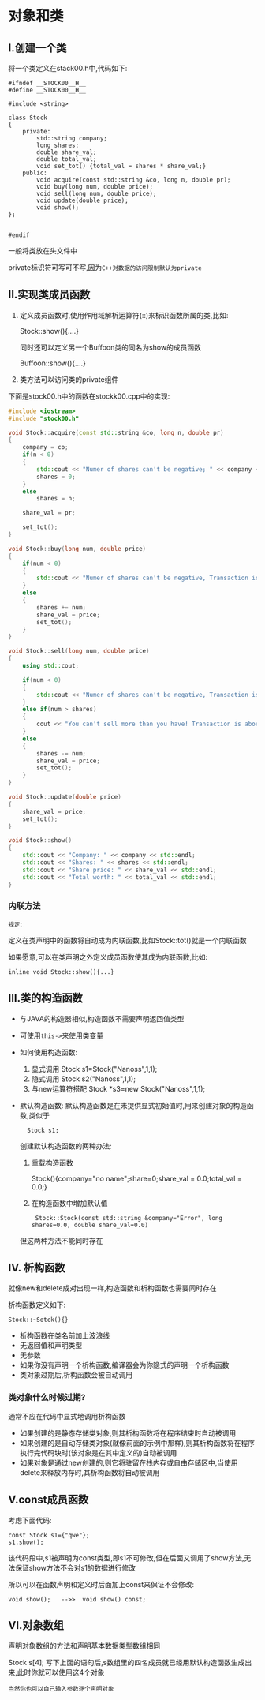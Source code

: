 # 对象和类
## I.创建一个类

将一个类定义在stack00.h中,代码如下:

    #ifndef __STOCK00__H__
    #define __STOCK00__H__
    
    #include <string>
    
    class Stock
    {
    	private:
    		std::string company;
    		long shares;
    		double share_val;
    		double total_val;
    		void set_tot() {total_val = shares * share_val;}
    	public:
    		void acquire(const std::string &co, long n, double pr);
    		void buy(long num, double price);
    		void sell(long num, double price);
    		void update(double price);
    		void show();
    };
    
    
    #endif

一般将类放在头文件中

private标识符可写可不写,因为`C++对数据的访问限制默认为private`

## II.实现类成员函数
1. 定义成员函数时,使用作用域解析运算符(::)来标识函数所属的类,比如:

    Stock::show(){....}
    
    同时还可以定义另一个Buffoon类的同名为show的成员函数

    Buffoon::show(){....}
1. 类方法可以访问类的private组件


下面是stock00.h中的函数在stockk00.cpp中的实现:

```cc
#include <iostream>
#include "stock00.h"

void Stock::acquire(const std::string &co, long n, double pr)
{
	company = co;
	if(n < 0)
	{
		std::cout << "Numer of shares can't be negative; " << company << " shares set to be 0." << std::endl;
		shares = 0;
	}
	else
		shares = n;

	share_val = pr;

	set_tot();
}

void Stock::buy(long num, double price)
{
	if(num < 0)
	{
		std::cout << "Numer of shares can't be negative, Transaction is aborted" << std::endl;
	}
	else
	{
		shares += num;
		share_val = price;
		set_tot();
	}
}

void Stock::sell(long num, double price)
{
	using std::cout;

	if(num < 0)
	{
		std::cout << "Numer of shares can't be negative, Transaction is aborted" << std::endl;
	}
	else if(num > shares)
	{
		cout << "You can't sell more than you have! Transaction is aborted." << std::endl;
	}
	else
	{
		shares -= num;
		share_val = price;
		set_tot();
	}
}

void Stock::update(double price)
{
	share_val = price;
	set_tot();
}

void Stock::show()
{
	std::cout << "Company: " << company << std::endl;
	std::cout << "Shares: " << shares << std::endl;
	std::cout << "Share price: " << share_val << std::endl;
	std::cout << "Total worth: " << total_val << std::endl;
}
```

### 内联方法
`规定`:

定义在类声明中的函数将自动成为内联函数,比如Stock::tot()就是一个内联函数

如果愿意,可以在类声明之外定义成员函数使其成为内联函数,比如:

    inline void Stock::show(){...}

## III.类的构造函数
- 与JAVA的构造器相似,构造函数不需要声明返回值类型
- 可使用`this->`来使用类变量
- 如何使用构造函数:

    1. 显式调用    Stock s1=Stock("Nanoss",1,1);
    1. 隐式调用    Stock s2("Nanoss",1,1);
    1. 与new运算符搭配    Stock *s3=new Stock("Nanoss",1,1);
- 默认构造函数:
    默认构造函数是在未提供显式初始值时,用来创建对象的构造函数,类似于
        
        Stock s1;

    创建默认构造函数的两种办法:

    1. 重载构造函数 
        
        Stock(){company="no name";share=0;share_val = 0.0;total_val = 0.0;} 
    2. 在构造函数中增加默认值
    
            Stock::Stock(const std::string &company="Error", long shares=0.0, double share_val=0.0)
    但这两种方法不能同时存在
## IV. 析构函数
就像new和delete成对出现一样,构造函数和析构函数也需要同时存在

析构函数定义如下:

    Stock::~Sotck(){}
- 析构函数在类名前加上波浪线
- 无返回值和声明类型
- 无参数
- 如果你没有声明一个析构函数,编译器会为你隐式的声明一个析构函数
- 类对象过期后,析构函数会被自动调用
### 类对象什么时候过期?

通常不应在代码中显式地调用析构函数
- 如果创建的是静态存储类对象,则其析构函数将在程序结束时自动被调用
- 如果创建的是自动存储类对象(就像前面的示例中那样),则其析构函数将在程序执行完代码块时(该对象是在其中定义的)自动被调用
- 如果对象是通过new创建的,则它将驻留在栈内存或自由存储区中,当使用delete来释放内存时,其析构函数将自动被调用


## V.const成员函数
考虑下面代码:

    const Stock s1={"qwe"};
    s1.show();
该代码段中,s1被声明为const类型,即s1不可修改,但在后面又调用了show方法,无法保证show方法不会对s1的数据进行修改

所以可以在函数声明和定义时后面加上const来保证不会修改:

    void show();   -->>  void show() const;

## VI.对象数组
声明对象数组的方法和声明基本数据类型数组相同
  
  Stock s[4];
写下上面的语句后,s数组里的四名成员就已经用默认构造函数生成出来,此时你就可以使用这4个对象

`当然你也可以自己输入参数逐个声明对象`
